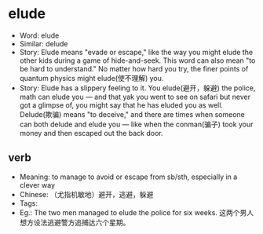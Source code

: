 # elude

- Word: elude
- Similar: delude
- Story: Elude means "evade or escape," like the way you might elude the other kids during a game of hide-and-seek. This word can also mean "to be hard to understand." No matter how hard you try, the finer points of quantum physics might elude(使不理解) you.
- Story: Elude has a slippery feeling to it. You elude(避开，躲避) the police, math can elude you — and that yak you went to see on safari but never got a glimpse of, you might say that he has eluded you as well. Delude(欺骗) means "to deceive," and there are times when someone can both delude and elude you — like when the conman(骗子) took your money and then escaped out the back door.

## verb

- Meaning: to manage to avoid or escape from sb/sth, especially in a clever way
- Chinese: （尤指机敏地）避开，逃避，躲避
- Tags: 
- Eg.: The two men managed to elude the police for six weeks. 这两个男人想方设法逃避警方追捕达六个星期。

